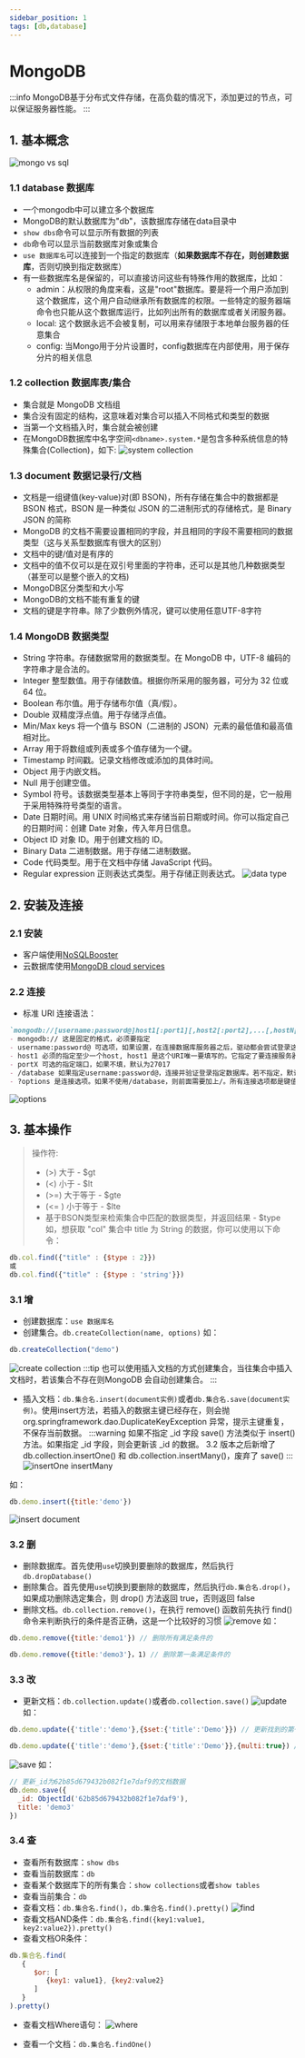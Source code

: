 ```yaml
---
sidebar_position: 1
tags: [db,database]
---
```


# MongoDB
:::info
MongoDB基于分布式文件存储，在高负载的情况下，添加更过的节点，可以保证服务器性能。
:::

## 1. 基本概念
![mongo vs sql](img/mongo_vs_sql.png)

### 1.1 database 数据库
- 一个mongodb中可以建立多个数据库
- MongoDB的默认数据库为"db"，该数据库存储在data目录中
- `show dbs`命令可以显示所有数据的列表
- `db`命令可以显示当前数据库对象或集合
- `use 数据库名`可以连接到一个指定的数据库（**如果数据库不存在，则创建数据库**，否则切换到指定数据库）
- 有一些数据库名是保留的，可以直接访问这些有特殊作用的数据库，比如：
  - admin：从权限的角度来看，这是"root"数据库。要是将一个用户添加到这个数据库，这个用户自动继承所有数据库的权限。一些特定的服务器端命令也只能从这个数据库运行，比如列出所有的数据库或者关闭服务器。
  - local: 这个数据永远不会被复制，可以用来存储限于本地单台服务器的任意集合
  - config: 当Mongo用于分片设置时，config数据库在内部使用，用于保存分片的相关信息

### 1.2 collection 数据库表/集合
- 集合就是 MongoDB 文档组
- 集合没有固定的结构，这意味着对集合可以插入不同格式和类型的数据
- 当第一个文档插入时，集合就会被创建
- 在MongoDB数据库中名字空间`<dbname>.system.*`是包含多种系统信息的特殊集合(Collection)，如下:
![system collection](img/system_collection.png)

### 1.3 document 数据记录行/文档
- 文档是一组键值(key-value)对(即 BSON)，所有存储在集合中的数据都是 BSON 格式，BSON 是一种类似 JSON 的二进制形式的存储格式，是 Binary JSON 的简称
- MongoDB 的文档不需要设置相同的字段，并且相同的字段不需要相同的数据类型（这与关系型数据库有很大的区别）
- 文档中的键/值对是有序的
- 文档中的值不仅可以是在双引号里面的字符串，还可以是其他几种数据类型（甚至可以是整个嵌入的文档)
- MongoDB区分类型和大小写
- MongoDB的文档不能有重复的键
- 文档的键是字符串。除了少数例外情况，键可以使用任意UTF-8字符

### 1.4 MongoDB 数据类型
- String  字符串。存储数据常用的数据类型。在 MongoDB 中，UTF-8 编码的字符串才是合法的。
- Integer  整型数值。用于存储数值。根据你所采用的服务器，可分为 32 位或 64 位。
- Boolean  布尔值。用于存储布尔值（真/假）。
- Double  双精度浮点值。用于存储浮点值。
- Min/Max keys  将一个值与 BSON（二进制的 JSON）元素的最低值和最高值相对比。
- Array  用于将数组或列表或多个值存储为一个键。
- Timestamp  时间戳。记录文档修改或添加的具体时间。
- Object  用于内嵌文档。
- Null  用于创建空值。
- Symbol  符号。该数据类型基本上等同于字符串类型，但不同的是，它一般用于采用特殊符号类型的语言。
- Date  日期时间。用 UNIX 时间格式来存储当前日期或时间。你可以指定自己的日期时间：创建 Date 对象，传入年月日信息。
- Object ID  对象 ID。用于创建文档的 ID。
- Binary Data  二进制数据。用于存储二进制数据。
- Code  代码类型。用于在文档中存储 JavaScript 代码。
- Regular expression  正则表达式类型。用于存储正则表达式。
![data type](img/data_type.png)

## 2. 安装及连接
### 2.1 安装
- 客户端使用[NoSQLBooster](https://www.mongobooster.com/)
- 云数据库使用[MongoDB cloud services](https://cloud.mongodb.com/)

### 2.2 连接
- 标准 URI 连接语法：
```markdown
`mongodb://[username:password@]host1[:port1][,host2[:port2],...[,hostN[:portN]]][/[database][?options]]`
- mongodb:// 这是固定的格式，必须要指定
- username:password@ 可选项，如果设置，在连接数据库服务器之后，驱动都会尝试登录这个数据库
- host1 必须的指定至少一个host, host1 是这个URI唯一要填写的。它指定了要连接服务器的地址。如果要连接复制集，请指定多个主机地址
- portX 可选的指定端口，如果不填，默认为27017
- /database 如果指定username:password@，连接并验证登录指定数据库。若不指定，默认打开 test 数据库
- ?options 是连接选项。如果不使用/database，则前面需要加上/。所有连接选项都是键值对name=value，键值对之间通过&或;（分号）隔开
```
![options](img/options.png)

## 3. 基本操作
> 操作符:
> - (>) 大于 - $gt
> - (<) 小于 - $lt
> - (>=) 大于等于 - $gte
> - (<= ) 小于等于 - $lte
> - 基于BSON类型来检索集合中匹配的数据类型，并返回结果 - $type
如，想获取 "col" 集合中 title 为 String 的数据，你可以使用以下命令：
```js
db.col.find({"title" : {$type : 2}})
或
db.col.find({"title" : {$type : 'string'}})
```

### 3.1 增
- 创建数据库：`use 数据库名`
- 创建集合。`db.createCollection(name, options)`
如：
```js
db.createCollection("demo")
```
![create collection](img/create_collection.png)
:::tip
也可以使用插入文档的方式创建集合，当往集合中插入文档时，若该集合不存在则MongoDB 会自动创建集合。
:::
- 插入文档：`db.集合名.insert(document实例)`或者`db.集合名.save(document实例)`。使用insert方法，若插入的数据主键已经存在，则会抛 org.springframework.dao.DuplicateKeyException 异常，提示主键重复，不保存当前数据。
:::warning
如果不指定 _id 字段 save() 方法类似于 insert() 方法。如果指定 _id 字段，则会更新该 _id 的数据。
3.2 版本之后新增了 db.collection.insertOne() 和 db.collection.insertMany()，废弃了 save()
:::
![insertOne insertMany](img/insert.png)

如：
```js
db.demo.insert({title:'demo'})
```
![insert document](img/insert_document.png)

### 3.2 删
- 删除数据库。首先使用`use`切换到要删除的数据库，然后执行`db.dropDatabase()`
- 删除集合。首先使用`use`切换到要删除的数据库，然后执行`db.集合名.drop()`，如果成功删除选定集合，则 drop() 方法返回 true，否则返回 false
- 删除文档。`db.collection.remove()`，在执行 remove() 函数前先执行 find() 命令来判断执行的条件是否正确，这是一个比较好的习惯
![remove](img/remove.png)
如：
```js
db.demo.remove({title:'demo1'}) // 删除所有满足条件的

db.demo.remove({title:'demo3'}，1) // 删除第一条满足条件的
```

### 3.3 改
- 更新文档：`db.collection.update()`或者`db.collection.save()`
![update](img/update.png)
如：
```js
db.demo.update({'title':'demo'},{$set:{'title':'Demo'}}) // 更新找到的第一条

db.demo.update({'title':'demo'},{$set:{'title':'Demo'}},{multi:true}) // 把按条件查出来的多条文档全部更新
```

![save](img/save_document.png)
如：
```js
// 更新_id为62b85d679432b082f1e7daf9的文档数据
db.demo.save({
  _id: ObjectId('62b85d679432b082f1e7daf9'),
  title: 'demo3'
})
```

### 3.4 查
- 查看所有数据库：`show dbs`
- 查看当前数据库：`db`
- 查看某个数据库下的所有集合：`show collections`或者`show tables`
- 查看当前集合：`db`
- 查看文档：`db.集合名.find()`，`db.集合名.find().pretty()`
![find](img/find.png)
- 查看文档AND条件：`db.集合名.find({key1:value1, key2:value2}).pretty()`
- 查看文档OR条件：
```js
db.集合名.find(
   {
      $or: [
         {key1: value1}, {key2:value2}
      ]
   }
).pretty()
```
- 查看文档Where语句：
![where](img/where.png)

- 查看一个文档：`db.集合名.findOne()`